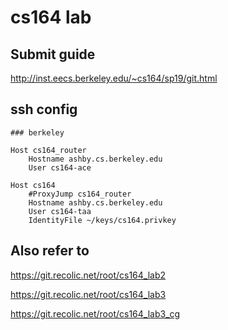 # cs164 lab

## Submit guide

http://inst.eecs.berkeley.edu/~cs164/sp19/git.html

## ssh config

```
### berkeley

Host cs164_router
    Hostname ashby.cs.berkeley.edu
    User cs164-ace

Host cs164
    #ProxyJump cs164_router
    Hostname ashby.cs.berkeley.edu
    User cs164-taa
    IdentityFile ~/keys/cs164.privkey
```

## Also refer to

https://git.recolic.net/root/cs164_lab2

https://git.recolic.net/root/cs164_lab3

https://git.recolic.net/root/cs164_lab3_cg
